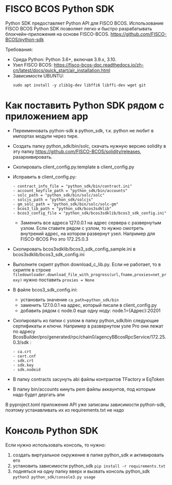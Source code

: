 

# FISCO BCOS Python SDK
Python SDK предоставляет Python API для FISCO BCOS. Использование FISCO BCOS Python SDK позволяет легко и быстро разрабатывать блокчейн-приложения на основе FISCO-BCOS.
https://github.com/FISCO-BCOS/python-sdk

Требования: 
- Среда Python: Python 3.6+, включая 3.9.x, 3.10.
- Узел FISCO BCOS: https://fisco-bcos-doc.readthedocs.io/zh-cn/latest/docs/quick_start/air_installation.html
- Зависимости UBUNTU:
    ```commandline
    sudo apt install -y zlib1g-dev libffi6 libffi-dev wget git
    ```

# Как поставить Python SDK рядом с приложением app
- Переименовать python-sdk в python_sdk, т.к. python не любит в импортах модули через тире.
- Создать папку python_sdk/bin/solc, скачать нужную версию solidity в эту папку https://github.com/FISCO-BCOS/solidity/releases, разархивировать. 
- Скопировать client_config.py.template в client_config.py
- Исправить в client_config.py:
  ```contract_dir = "python_sdk/contracts"
  - contract_info_file = "python_sdk/bin/contract.ini" 
  - account_keyfile_path = "python_sdk/bin/accounts" 
  - solc_path = "python_sdk/bin/solc/solc"
  - solcjs_path = "python_sdk/solcjs"
  - gm_solc_path = "python_sdk/bin/solc/solc-gm"
  - bcos3_lib_path = "python_sdk/bcos3sdklib"
  - bcos3_config_file = "python_sdk/bcos3sdklib/bcos3_sdk_config.ini"
  ```
  - Заменить все адреса 127.0.0.1 на адрес сервера с развернутым узлом. Если ставите рядом с узлом, то нужно смотреть внутрений адрес, на котором развернут узел. Например для FISCO-BCOS Pro это 172.25.0.3
- Скопировать bcos3sdklib/bcos3_sdk_config_sample.ini в bcos3sdklib/bcos3_sdk_config.ini
- Выполните скрипт python download_c_lib.py. Если не работает, то в скрипте в строке ```filedownloader.download_file_with_progress(url,fname,proxies=net_proxy)```
нужно поставить ```proxies = None```
- В файле bcos3_sdk_config.ini:
  - установить значение ```ca_path=python_sdk/bin```
  - заменить 127.0.0.1 на адрес, который писали в client_config.py
  - добавить рядом с node.0 еще одну ноду: node.1={Адрес}:20201
- Скопировать из папки с узлом в папку python_sdk/bin следующие сертификаты и ключи. Например в развернутом узле Pro они лежат по адресу BcosBuilder/pro/generated/rpc/chain0/agencyBBcosRpcService/172.25.0.3/sdk
:
  ```
  - ca.crt
  - cert.cnf
  - sdk.crt
  - sdk.key
  - sdk.nodeid
  ```
  
- В папку contracts засунуть abi файлы контрактов TFactory и EqToken
- В папку bin/accounts кинуть pem файлы аккаунтов, под которым надо будет дергать апи

В pyproject.toml приложения API уже записаны зависимости python-sdk, поэтому устанавливать их из requirements.txt не надо

    
# Консоль Python SDK
Если нужно использовать консоль, то нужно:
1) создать виртуальное окружение в папке python_sdk и активировать его
2) установить зависимости python_sdk
   ```pip install -r requirements.txt```
3) подняться на одну папку вверх и вызвать консоль python_sdk
   ```python3 python_sdk/console3.py usage```
    

    